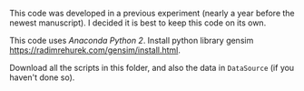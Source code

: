 
This code was developed in a previous experiment (nearly a year before the newest manuscript). I decided it is best to keep this code on its own. 

This code uses *Anaconda Python 2*. Install python library gensim https://radimrehurek.com/gensim/install.html. 

Download all the scripts in this folder, and also the data in ```DataSource``` (if you haven't done so). 

